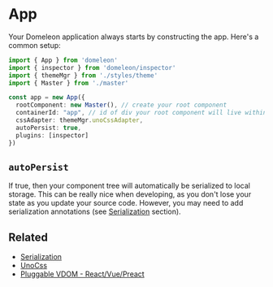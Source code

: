 # App

Your Domeleon application always starts by constructing the app. Here's a common setup:

```ts
import { App } from 'domeleon'
import { inspector } from 'domeleon/inspector'
import { themeMgr } from './styles/theme'
import { Master } from './master'

const app = new App({
  rootComponent: new Master(), // create your root component
  containerId: "app", // id of div your root component will live within  
  cssAdapter: themeMgr.unoCssAdapter,
  autoPersist: true,
  plugins: [inspector]
})
```

## `autoPersist`

If true, then your component tree will automatically be serialized to local storage. This can be really nice when developing, as you don't lose your state as you update your source code. However, you may need to add serialization annotations (see [Serialization](./serialization.md) section).

## Related

* [Serialization](./serialization.md)
* [UnoCss](./unocss.md)
* [Pluggable VDOM - React/Vue/Preact](./pluggable-vdom.md)



